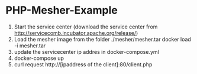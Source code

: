 # PHP-Mesher-Example
   

 1) Start the service center (download the service center from http://servicecomb.incubator.apache.org/release/)
 2) Load the mesher image from the folder	./mesher/mesher.tar
     docker load -i mesher.tar
 3) update the servicecenter ip addres in docker-compose.yml
 4) docker-compose up 
 5) curl request http://[ipaddress of the client]:80/client.php
      
